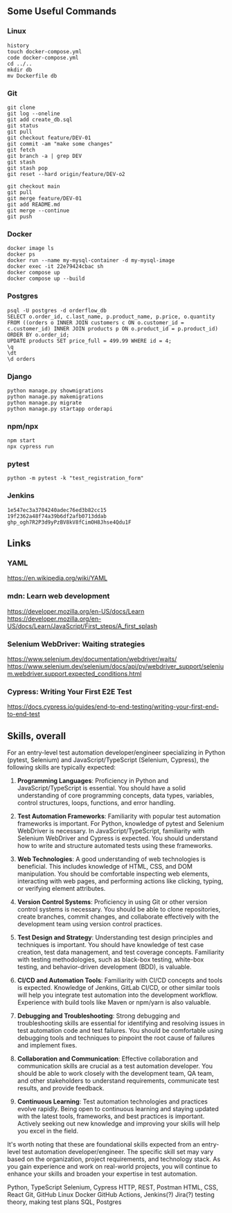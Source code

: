 ## Some Useful Commands

### Linux
```
history
touch docker-compose.yml
code docker-compose.yml
cd ../..
mkdir db
mv Dockerfile db
```

### Git
```
git clone
git log --oneline
git add create_db.sql
git status
git pull
git checkout feature/DEV-01 
git commit -am "make some changes"
git fetch
git branch -a | grep DEV
git stash
git stash pop
git reset --hard origin/feature/DEV-o2

git checkout main
git pull
git merge feature/DEV-01
git add README.md
git merge --continue
git push
```

### Docker
```
docker image ls
docker ps
docker run --name my-mysql-container -d my-mysql-image
docker exec -it 22e79424cbac sh
docker compose up
docker compose up --build
```

### Postgres
```
psql -U postgres -d orderflow_db
SELECT o.order_id, c.last_name, p.product_name, p.price, o.quantity FROM ((orders o INNER JOIN customers c ON o.customer_id = c.customer_id) INNER JOIN products p ON o.product_id = p.product_id) ORDER BY o.order_id;
UPDATE products SET price_full = 499.99 WHERE id = 4;
\q
\dt
\d orders
```

### Django
```
python manage.py showmigrations
python manage.py makemigrations
python manage.py migrate
python manage.py startapp orderapi
```

### npm/npx
```
npm start
npx cypress run
```

### pytest
```
python -m pytest -k "test_registration_form"
```

### Jenkins
```
1e547ec3a3704240adec76ed3b82cc15
19f2362a48f74a39b6df2afb0713ddab
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
```

## Links

### YAML
https://en.wikipedia.org/wiki/YAML

### mdn: Learn web development
https://developer.mozilla.org/en-US/docs/Learn
https://developer.mozilla.org/en-US/docs/Learn/JavaScript/First_steps/A_first_splash

### Selenium WebDriver: Waiting strategies
https://www.selenium.dev/documentation/webdriver/waits/
https://www.selenium.dev/selenium/docs/api/py/webdriver_support/selenium.webdriver.support.expected_conditions.html

### Cypress: Writing Your First E2E Test
https://docs.cypress.io/guides/end-to-end-testing/writing-your-first-end-to-end-test


## Skills, overall

For an entry-level test automation developer/engineer specializing in Python (pytest, Selenium) and JavaScript/TypeScript (Selenium, Cypress), the following skills are typically expected:

1. **Programming Languages**: Proficiency in Python and JavaScript/TypeScript is essential. You should have a solid understanding of core programming concepts, data types, variables, control structures, loops, functions, and error handling.

2. **Test Automation Frameworks**: Familiarity with popular test automation frameworks is important. For Python, knowledge of pytest and Selenium WebDriver is necessary. In JavaScript/TypeScript, familiarity with Selenium WebDriver and Cypress is expected. You should understand how to write and structure automated tests using these frameworks.

3. **Web Technologies**: A good understanding of web technologies is beneficial. This includes knowledge of HTML, CSS, and DOM manipulation. You should be comfortable inspecting web elements, interacting with web pages, and performing actions like clicking, typing, or verifying element attributes.

4. **Version Control Systems**: Proficiency in using Git or other version control systems is necessary. You should be able to clone repositories, create branches, commit changes, and collaborate effectively with the development team using version control practices.

5. **Test Design and Strategy**: Understanding test design principles and techniques is important. You should have knowledge of test case creation, test data management, and test coverage concepts. Familiarity with testing methodologies, such as black-box testing, white-box testing, and behavior-driven development (BDD), is valuable.

6. **CI/CD and Automation Tools**: Familiarity with CI/CD concepts and tools is expected. Knowledge of Jenkins, GitLab CI/CD, or other similar tools will help you integrate test automation into the development workflow. Experience with build tools like Maven or npm/yarn is also valuable.

7. **Debugging and Troubleshooting**: Strong debugging and troubleshooting skills are essential for identifying and resolving issues in test automation code and test failures. You should be comfortable using debugging tools and techniques to pinpoint the root cause of failures and implement fixes.

8. **Collaboration and Communication**: Effective collaboration and communication skills are crucial as a test automation developer. You should be able to work closely with the development team, QA team, and other stakeholders to understand requirements, communicate test results, and provide feedback.

9. **Continuous Learning**: Test automation technologies and practices evolve rapidly. Being open to continuous learning and staying updated with the latest tools, frameworks, and best practices is important. Actively seeking out new knowledge and improving your skills will help you excel in the field.

It's worth noting that these are foundational skills expected from an entry-level test automation developer/engineer. The specific skill set may vary based on the organization, project requirements, and technology stack. As you gain experience and work on real-world projects, you will continue to enhance your skills and broaden your expertise in test automation.


Python, TypeScript
Selenium, Cypress
HTTP, REST, Postman
HTML, CSS, React
Git, GitHub
Linux
Docker
GitHub Actions, Jenkins(?)
Jira(?)
testing theory, making test plans
SQL, Postgres
